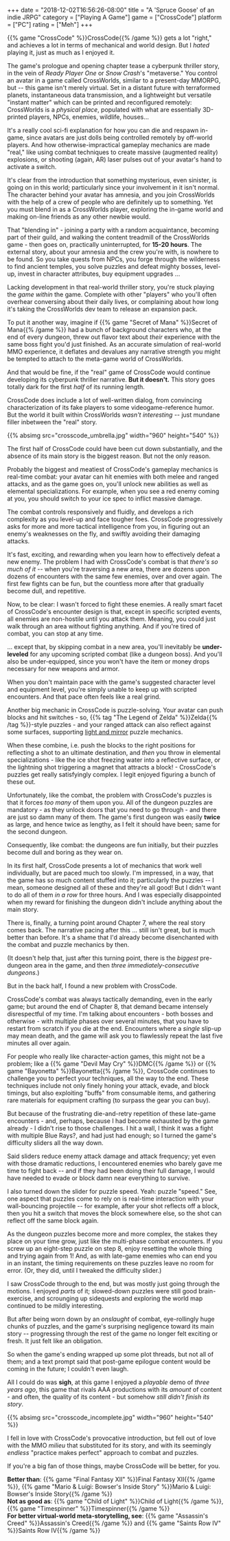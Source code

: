 +++
date = "2018-12-02T16:56:26-08:00"
title = "A 'Spruce Goose' of an indie JRPG"
category = ["Playing A Game"]
game = ["CrossCode"]
platform = ["PC"]
rating = ["Meh"]
+++

{{% game "CrossCode" %}}CrossCode{{% /game %}} gets a lot "right," and achieves a lot in terms of mechanical and world design.  But I <i>hated</i> playing it, just as much as I enjoyed it.

The game's prologue and opening chapter tease a cyberpunk thriller story, in the vein of <i>Ready Player One</i> or <i>Snow Crash</i>'s "metaverse."  You control an avatar in a game called CrossWorlds, similar to a present-day MMORPG, but -- this game isn't merely virtual.  Set in a distant future with terraformed planets, instantaneous data transmission, and a lightweight but versatile "instant matter" which can be printed and reconfigured remotely: CrossWorlds is a <i>physical place</i>, populated with what are essentially 3D-printed players, NPCs, enemies, wildlife, houses...

It's a really cool sci-fi explanation for how you can die and respawn in-game, since avatars are just dolls being controlled remotely by off-world players.  And how otherwise-impractical gameplay mechanics are made "real," like using combat techniques to create massive (augmented reality) explosions, or shooting (again, AR) laser pulses out of your avatar's hand to activate a switch.

It's clear from the introduction that something mysterious, even sinister, is going on in this world; particularly since your involvement in it isn't normal.  The character behind your avatar has amnesia, and you join CrossWorlds with the help of a crew of people who are definitely up to something.  Yet you must blend in as a CrossWorlds player, exploring the in-game world and making on-line friends as any other newbie would.

That "blending in" - joining a party with a random acquaintance, becoming part of their guild, and walking the content treadmill of the CrossWorlds game - then goes on, practically uninterrupted, for <b>15-20 hours</b>.  The external story, about your amnesia and the crew you're with, is nowhere to be found.  So you take quests from NPCs, you forge through the wilderness to find ancient temples, you solve puzzles and defeat mighty bosses, level-up, invest in character attributes, buy equipment upgrades ...

Lacking development in that real-world thriller story, you're stuck playing the <i>game within</i> the game.  Complete with other "players" who you'll often overhear conversing about their daily lives, or complaining about how long it's taking the CrossWorlds dev team to release an expansion pack.

To put it another way, imagine if {{% game "Secret of Mana" %}}Secret of Mana{{% /game %}} had a bunch of background characters who, at the end of every dungeon, threw out flavor text about <i>their</i> experience with the same boss fight you'd just finished.  As an accurate simulation of real-world MMO experience, it deflates and devalues any narrative strength you might be tempted to attach to the meta-game world of CrossWorlds.

And that would be fine, if the "real" game of CrossCode would continue developing its cyberpunk thriller narrative.  <b>But it doesn't.</b>  This story goes totally dark for the first <i>half</i> of its running length.

CrossCode does include a lot of well-written dialog, from convincing characterization of its fake players to some videogame-reference humor.  But the world it built within CrossWorlds <i>wasn't interesting</i> -- just mundane filler inbetween the "real" story.

{{% absimg src="crosscode_umbrella.jpg" width="960" height="540" %}}

The first half of CrossCode could have been cut down substantially, and the absence of its main story is the biggest reason.  But not the only reason.

Probably the biggest and meatiest of CrossCode's gameplay mechanics is real-time combat: your avatar can hit enemies with both melee and ranged attacks, and as the game goes on, you'll unlock new abilities as well as elemental specializations.  For example, when you see a red enemy coming at you, you should switch to your ice spec to inflict massive damage.

The combat controls responsively and fluidly, and develops a rich complexity as you level-up and face tougher foes.  CrossCode progressively asks for more and more tactical intelligence from you, in figuring out an enemy's weaknesses on the fly, and swiftly avoiding their damaging attacks.

It's fast, exciting, and rewarding when you learn how to effectively defeat a new enemy.  The problem I had with CrossCode's combat is that <i>there's so much of it</i> -- when you're traversing a new area, there are dozens upon dozens of encounters with the same few enemies, over and over again.  The first few fights can be fun, but the countless more after that gradually become dull, and repetitive.

Now, to be clear: I wasn't forced to fight these enemies.  A really smart facet of CrossCode's encounter design is that, except in specific scripted events, all enemies are non-hostile until you attack them.  Meaning, you could just walk through an area without fighting anything.  And if you're tired of combat, you can stop at any time.

... except that, by skipping combat in a new area, you'll inevitably be <b>under-leveled</b> for any upcoming scripted combat (like a dungeon boss).  And you'll also be under-equipped, since you won't have the item or money drops necessary for new weapons and armor.

When you don't maintain pace with the game's suggested character level and equipment level, you're simply unable to keep up with scripted encounters.  And that pace often feels like a real grind.

Another big mechanic in CrossCode is puzzle-solving.  Your avatar can push blocks and hit switches - so, {{% tag "The Legend of Zelda" %}}Zelda{{% /tag %}}-style puzzles - and your ranged attack can also reflect against some surfaces, supporting <a href="https://tvtropes.org/pmwiki/pmwiki.php/Main/LightAndMirrorsPuzzle">light and mirror</a> puzzle mechanics.

When these combine, i.e. push the blocks to the right positions for reflecting a shot to an ultimate destination, and <i>then</i> you throw in elemental specializations - like the ice shot freezing water into a reflective surface, or the lightning shot triggering a magnet that attracts a block! - CrossCode's puzzles get really satisfyingly complex.  I legit enjoyed figuring a bunch of these out.

Unfortunately, like the combat, the problem with CrossCode's puzzles is that it forces <i>too many</i> of them upon you.  All of the dungeon puzzles are mandatory - as they unlock doors that you need to go through - and there are just so damn many of them.  The game's first dungeon was easily <b>twice</b> as large, and hence twice as lengthy, as I felt it should have been; same for the second dungeon.

Consequently, like combat: the dungeons are fun initially, but their puzzles become dull and boring as they wear on.

In its first half, CrossCode presents a lot of mechanics that work well individually, but are paced much too slowly.  I'm impressed, in a way, that the game has so much content stuffed into it; particularly the puzzles -- I mean, someone designed all of these and they're all good!  But I didn't want to do all of them <i>in a row</i> for three hours.  And I was especially disappointed when my reward for finishing the dungeon didn't include anything about the main story.

There is, finally, a turning point around Chapter 7, where the real story comes back.  The narrative pacing after this ... still isn't great, but is much better than before.  It's a shame that I'd already become disenchanted with the combat and puzzle mechanics by then.

(It doesn't help that, just after this turning point, there is the <i>biggest</i> pre-dungeon area in the game, and then <i>three immediately-consecutive dungeons</i>.)

But in the back half, I found a new problem with CrossCode.

CrossCode's combat was always tactically demanding, even in the early game; but around the end of Chapter 8, that demand became intensely disrespectful of my time.  I'm talking about encounters - both bosses and otherwise - with multiple phases over several minutes, that you have to restart from scratch if you die at the end.  Encounters where a <i>single</i> slip-up may mean death, and the game will ask you to flawlessly repeat the last five minutes all over again.

For people who really like character-action games, this might not be a problem; like a {{% game "Devil May Cry" %}}DMC{{% /game %}} or {{% game "Bayonetta" %}}Bayonetta{{% /game %}}, CrossCode continues to challenge you to perfect your techniques, all the way to the end.  These techniques include not only finely honing your attack, evade, and block timings, but also exploiting "buffs" from consumable items, and gathering rare materials for equipment crafting (to surpass the gear you can buy).

But because of the frustrating die-and-retry repetition of these late-game encounters - and, perhaps, because I had become exhausted by the game already - I didn't rise to those challenges.  I hit a wall, I think it was a fight with multiple Blue Rays?, and had just had enough; so I turned the game's difficulty sliders all the way down.

Said sliders reduce enemy attack damage and attack frequency; yet even with those dramatic reductions, I encountered enemies who barely gave me time to fight back -- and if they had been doing their full damage, I would have needed to evade or block damn near everything to survive.

I also turned down the slider for puzzle speed.  Yeah: puzzle "speed."  See, one aspect that puzzles come to rely on is real-time interaction with your wall-bouncing projectile -- for example, after your shot reflects off a block, then you hit a switch that moves the block somewhere else, so the shot can reflect off the same block again.

As the dungeon puzzles become more and more complex, the stakes they place on your time grow, just like the multi-phase combat encounters.  If you screw up an eight-step puzzle on step 8, enjoy resetting the whole thing and trying again from 1!  And, as with late-game enemies who can end you in an instant, the timing requirements on these puzzles leave no room for error.  (Or, they did, until I tweaked the difficulty slider.)

I saw CrossCode through to the end, but was mostly just going through the motions.  I enjoyed <i>parts</i> of it; slowed-down puzzles were still good brain-exercise, and scrounging up sidequests and exploring the world map continued to be mildly interesting.

But after being worn down by an <i>onslaught</i> of combat, eye-rollingly huge chunks of puzzles, and the game's surprising negligence toward its main story -- progressing through the rest of the game no longer felt exciting or fresh.  It just felt like an obligation.

So when the game's ending wrapped up some plot threads, but not all of them; and a text prompt said that post-game epilogue content would be coming in the future; I couldn't even laugh.

All I could do was <b>sigh</b>, at this game I enjoyed a <i>playable</i> demo of <i>three years ago</i>, this game that rivals AAA productions with its <i>amount</i> of content - and often, the quality of its content - but somehow <i>still didn't finish its story</i>.

{{% absimg src="crosscode_incomplete.jpg" width="960" height="540" %}}

I fell in love with CrossCode's provocative introduction, but fell out of love with the MMO <i>milieu</i> that substituted for its story, and with its seemingly <i>endless</i> "practice makes perfect" approach to combat and puzzles.

If you're a big fan of those things, maybe CrossCode will be better, for you.

<b>Better than</b>: {{% game "Final Fantasy XII" %}}Final Fantasy XII{{% /game %}}, {{% game "Mario & Luigi: Bowser's Inside Story" %}}Mario & Luigi: Bowser's Inside Story{{% /game %}}  
<b>Not as good as</b>: {{% game "Child of Light" %}}Child of Light{{% /game %}}, {{% game "Timespinner" %}}Timespinner{{% /game %}}  
<b>For better virtual-world meta-storytelling, see</b>: {{% game "Assassin's Creed" %}}Assassin's Creed{{% /game %}} and {{% game "Saints Row IV" %}}Saints Row IV{{% /game %}}
